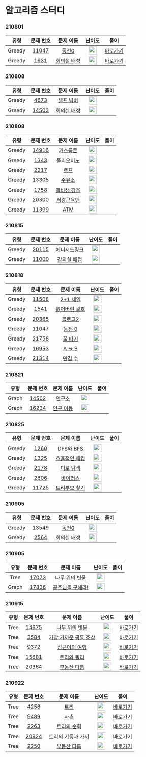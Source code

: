 # 알고리즘 스터디

### 210801

|  유형  |                                 문제 번호                                 |                                   문제 이름                                    |                                      난이도                                       |                                         풀이                                          |
| :----: | :-----------------------------------------------------------------------: | :----------------------------------------------------------------------------: | :-------------------------------------------------------------------------------: | :-----------------------------------------------------------------------------------: |
| Greedy | <a href="https://www.acmicpc.net/problem/11047" target="_blank">11047</a> |   <a href="https://www.acmicpc.net/problem/11047" target="_blank">동전0</a>    | <img height="25px" width="25px" src="https://static.solved.ac/tier_small/9.svg"/> | <a href="http://boj.kr/b4c6314808134df2a8e88d4f9a121454" target="_blank">바로가기</a> |
| Greedy |  <a href="https://www.acmicpc.net/problem/1931" target="_blank">1931</a>  | <a href="https://www.acmicpc.net/problem/1931" target="_blank">회의실 배정</a> | <img height="25px" width="25px" src="https://static.solved.ac/tier_small/9.svg"/> |     <a href="https://www.acmicpc.net/problem/11047" target="_blank">바로가기</a>      |

### 210808

|  유형  |                                 문제 번호                                 |                                    문제 이름                                    |                                      난이도                                       | 풀이 |
| :----: | :-----------------------------------------------------------------------: | :-----------------------------------------------------------------------------: | :-------------------------------------------------------------------------------: | :--: |
| Greedy |  <a href="https://www.acmicpc.net/problem/4673" target="_blank">4673</a>  |  <a href="https://www.acmicpc.net/problem/4673" target="_blank">셀프 넘버</a>   | <img height="25px" width="25px" src="https://static.solved.ac/tier_small/9.svg"/> |
| Greedy | <a href="https://www.acmicpc.net/problem/14503" target="_blank">14503</a> | <a href="https://www.acmicpc.net/problem/14503" target="_blank">회의실 배정</a> | <img height="25px" width="25px" src="https://static.solved.ac/tier_small/9.svg"/> |

### 210808

|  유형  |                                 문제 번호                                 |                                   문제 이름                                    |                                      난이도                                       | 풀이 |
| :----: | :-----------------------------------------------------------------------: | :----------------------------------------------------------------------------: | :-------------------------------------------------------------------------------: | :--: |
| Greedy | <a href="https://www.acmicpc.net/problem/14916" target="_blank">14916</a> |  <a href="https://www.acmicpc.net/problem/14916" target="_blank">거스름돈</a>  | <img height="25px" width="25px" src="https://static.solved.ac/tier_small/6.svg"/> |
| Greedy |  <a href="https://www.acmicpc.net/problem/1343" target="_blank">1343</a>  | <a href="https://www.acmicpc.net/problem/1343" target="_blank">폴리오미노</a>  | <img height="25px" width="25px" src="https://static.solved.ac/tier_small/6.svg"/> |
| Greedy |  <a href="https://www.acmicpc.net/problem/2217" target="_blank">2217</a>  |    <a href="https://www.acmicpc.net/problem/2217" target="_blank">로프</a>     | <img height="25px" width="25px" src="https://static.solved.ac/tier_small/7.svg"/> |
| Greedy | <a href="https://www.acmicpc.net/problem/13305" target="_blank">13305</a> |   <a href="https://www.acmicpc.net/problem/13305" target="_blank">주유소</a>   | <img height="25px" width="25px" src="https://static.solved.ac/tier_small/7.svg"/> |
| Greedy |  <a href="https://www.acmicpc.net/problem/1758" target="_blank">1758</a>  | <a href="https://www.acmicpc.net/problem/1758" target="_blank">알바생 강호</a> | <img height="25px" width="25px" src="https://static.solved.ac/tier_small/7.svg"/> |
| Greedy | <a href="https://www.acmicpc.net/problem/20300" target="_blank">20300</a> | <a href="https://www.acmicpc.net/problem/20300" target="_blank">서강근육맨</a> | <img height="25px" width="25px" src="https://static.solved.ac/tier_small/7.svg"/> |
| Greedy | <a href="https://www.acmicpc.net/problem/11399" target="_blank">11399</a> |    <a href="https://www.acmicpc.net/problem/11399" target="_blank">ATM</a>     | <img height="25px" width="25px" src="https://static.solved.ac/tier_small/8.svg"/> |

### 210815

|  유형  |                                 문제 번호                                 |                                    문제 이름                                     |                                       난이도                                       | 풀이 |
| :----: | :-----------------------------------------------------------------------: | :------------------------------------------------------------------------------: | :--------------------------------------------------------------------------------: | :--: |
| Greedy | <a href="https://www.acmicpc.net/problem/20115" target="_blank">20115</a> | <a href="https://www.acmicpc.net/problem/20115" target="_blank">에너지드링크</a> | <img height="25px" width="25px" src="https://static.solved.ac/tier_small/10.svg"/> |
| Greedy | <a href="https://www.acmicpc.net/problem/11000" target="_blank">11000</a> | <a href="https://www.acmicpc.net/problem/11000" target="_blank">강의실 배정</a>  | <img height="25px" width="25px" src="https://static.solved.ac/tier_small/12.svg"/> |

### 210818

|  유형  |                                 문제 번호                                 |                                    문제 이름                                     |                                      난이도                                       | 풀이 |
| :----: | :-----------------------------------------------------------------------: | :------------------------------------------------------------------------------: | :-------------------------------------------------------------------------------: | :--: |
| Greedy | <a href="https://www.acmicpc.net/problem/11508" target="_blank">11508</a> |   <a href="https://www.acmicpc.net/problem/11508" target="_blank">2+1 세일</a>   | <img height="25px" width="25px" src="https://static.solved.ac/tier_small/7.svg"/> |
| Greedy |  <a href="https://www.acmicpc.net/problem/1541" target="_blank">1541</a>  | <a href="https://www.acmicpc.net/problem/1541" target="_blank">잃어버린 괄호</a> | <img height="25px" width="25px" src="https://static.solved.ac/tier_small/8.svg"/> |
| Greedy | <a href="https://www.acmicpc.net/problem/20365" target="_blank">20365</a> |   <a href="https://www.acmicpc.net/problem/20365" target="_blank">블로그2</a>    | <img height="25px" width="25px" src="https://static.solved.ac/tier_small/9.svg"/> |
| Greedy | <a href="https://www.acmicpc.net/problem/11047" target="_blank">11047</a> |    <a href="https://www.acmicpc.net/problem/11047" target="_blank">동전 0</a>    | <img height="25px" width="25px" src="https://static.solved.ac/tier_small/9.svg"/> |
| Greedy | <a href="https://www.acmicpc.net/problem/21758" target="_blank">21758</a> |   <a href="https://www.acmicpc.net/problem/21758" target="_blank">꿀 따기</a>    | <img height="25px" width="25px" src="https://static.solved.ac/tier_small/9.svg"/> |
| Greedy | <a href="https://www.acmicpc.net/problem/16953" target="_blank">16953</a> |    <a href="https://www.acmicpc.net/problem/16953" target="_blank">A → B</a>     | <img height="25px" width="25px" src="https://static.solved.ac/tier_small/9.svg"/> |
| Greedy | <a href="https://www.acmicpc.net/problem/21314" target="_blank">21314</a> |   <a href="https://www.acmicpc.net/problem/21314" target="_blank">민겸 수</a>    | <img height="25px" width="25px" src="https://static.solved.ac/tier_small/9.svg"/> |

### 210821

| 유형  |                                 문제 번호                                 |                                   문제 이름                                   |                                       난이도                                       | 풀이 |
| :---: | :-----------------------------------------------------------------------: | :---------------------------------------------------------------------------: | :--------------------------------------------------------------------------------: | :--: |
| Graph | <a href="https://www.acmicpc.net/problem/14502" target="_blank">14502</a> |  <a href="https://www.acmicpc.net/problem/14502" target="_blank">연구소</a>   | <img height="25px" width="25px" src="https://static.solved.ac/tier_small/11.svg"/> |
| Graph | <a href="https://www.acmicpc.net/problem/16234" target="_blank">16234</a> | <a href="https://www.acmicpc.net/problem/16234" target="_blank">인구 이동</a> | <img height="25px" width="25px" src="https://static.solved.ac/tier_small/11.svg"/> |

### 210825

|  유형  |                                 문제 번호                                 |                                     문제 이름                                     |                                       난이도                                       | 풀이 |
| :----: | :-----------------------------------------------------------------------: | :-------------------------------------------------------------------------------: | :--------------------------------------------------------------------------------: | :--: |
| Greedy |  <a href="https://www.acmicpc.net/problem/1260" target="_blank">1260</a>  |   <a href="https://www.acmicpc.net/problem/1260" target="_blank">DFS와 BFS</a>    | <img height="25px" width="25px" src="https://static.solved.ac/tier_small/9.svg"/>  |
| Greedy |  <a href="https://www.acmicpc.net/problem/1325" target="_blank">1325</a>  | <a href="https://www.acmicpc.net/problem/1325" target="_blank">효율적인 해킹</a>  | <img height="25px" width="25px" src="https://static.solved.ac/tier_small/9.svg"/>  |
| Greedy |  <a href="https://www.acmicpc.net/problem/2178" target="_blank">2178</a>  |   <a href="https://www.acmicpc.net/problem/2178" target="_blank">미로 탐색</a>    | <img height="25px" width="25px" src="https://static.solved.ac/tier_small/10.svg"/> |
| Greedy |  <a href="https://www.acmicpc.net/problem/2606" target="_blank">2606</a>  |    <a href="https://www.acmicpc.net/problem/2606" target="_blank">바이러스</a>    | <img height="25px" width="25px" src="https://static.solved.ac/tier_small/8.svg"/>  |
| Greedy | <a href="https://www.acmicpc.net/problem/11725" target="_blank">11725</a> | <a href="https://www.acmicpc.net/problem/11725" target="_blank">트리부모 찾기</a> | <img height="25px" width="25px" src="https://static.solved.ac/tier_small/9.svg"/>  |

### 210905

|  유형  |                                 문제 번호                                 |                                   문제 이름                                    |                                      난이도                                       | 풀이 |
| :----: | :-----------------------------------------------------------------------: | :----------------------------------------------------------------------------: | :-------------------------------------------------------------------------------: | :--: |
| Greedy | <a href="https://www.acmicpc.net/problem/13549" target="_blank">13549</a> |   <a href="https://www.acmicpc.net/problem/13549" target="_blank">동전0</a>    | <img height="25px" width="25px" src="https://static.solved.ac/tier_small/9.svg"/> |
| Greedy |  <a href="https://www.acmicpc.net/problem/2564" target="_blank">2564</a>  | <a href="https://www.acmicpc.net/problem/2564" target="_blank">회의실 배정</a> | <img height="25px" width="25px" src="https://static.solved.ac/tier_small/9.svg"/> |

### 210905

| 유형  |                                 문제 번호                                 |                                      문제 이름                                       |                                       난이도                                       | 풀이 |
| :---: | :-----------------------------------------------------------------------: | :----------------------------------------------------------------------------------: | :--------------------------------------------------------------------------------: | :--: |
| Tree  | <a href="https://www.acmicpc.net/problem/17073" target="_blank">17073</a> |  <a href="https://www.acmicpc.net/problem/17073" target="_blank">나무 위의 빗물</a>  | <img height="25px" width="25px" src="https://static.solved.ac/tier_small/11.svg"/> |
| Graph | <a href="https://www.acmicpc.net/problem/17836" target="_blank">17836</a> | <a href="https://www.acmicpc.net/problem/17836" target="_blank">공주님을 구해라!</a> | <img height="25px" width="25px" src="https://static.solved.ac/tier_small/11.svg"/> |

### 210915

| 유형 |                                 문제 번호                                 |                                        문제 이름                                         |                                       난이도                                       |                                         풀이                                          |
| :--: | :-----------------------------------------------------------------------: | :--------------------------------------------------------------------------------------: | :--------------------------------------------------------------------------------: | :-----------------------------------------------------------------------------------: |
| Tree | <a href="https://www.acmicpc.net/problem/17073" target="_blank">14675</a> |    <a href="https://www.acmicpc.net/problem/14675" target="_blank">나무 위의 빗물</a>    | <img height="25px" width="25px" src="https://static.solved.ac/tier_small/11.svg"/> | <a href="http://boj.kr/bc1a57de55504a7893f60c2cf701243d" target="_blank">바로가기</a> |
| Tree |  <a href="https://www.acmicpc.net/problem/3584" target="_blank">3584</a>  | <a href="https://www.acmicpc.net/problem/3584" target="_blank">가장 가까운 공통 조상</a> | <img height="25px" width="25px" src="https://static.solved.ac/tier_small/11.svg"/> | <a href="http://boj.kr/bc1a57de55504a7893f60c2cf701243d" target="_blank">바로가기</a> |
| Tree |  <a href="https://www.acmicpc.net/problem/9372" target="_blank">9372</a>  |     <a href="https://www.acmicpc.net/problem/9372" target="_blank">상근이의 여행</a>     | <img height="25px" width="25px" src="https://static.solved.ac/tier_small/11.svg"/> | <a href="http://boj.kr/bc1a57de55504a7893f60c2cf701243d" target="_blank">바로가기</a> |
| Tree | <a href="https://www.acmicpc.net/problem/15681" target="_blank">15681</a> |     <a href="https://www.acmicpc.net/problem/15681" target="_blank">트리와 쿼리</a>      | <img height="25px" width="25px" src="https://static.solved.ac/tier_small/11.svg"/> | <a href="http://boj.kr/bc1a57de55504a7893f60c2cf701243d" target="_blank">바로가기</a> |
| Tree | <a href="https://www.acmicpc.net/problem/20364" target="_blank">20364</a> |    <a href="https://www.acmicpc.net/problem/20364" target="_blank"> 부동산 다툼 </a>     | <img height="25px" width="25px" src="https://static.solved.ac/tier_small/11.svg"/> | <a href="http://boj.kr/bc1a57de55504a7893f60c2cf701243d" target="_blank">바로가기</a> |

### 210922

| 유형 |                                 문제 번호                                 |                                       문제 이름                                        |                                       난이도                                       |                                                     풀이                                                     |
| :--: | :-----------------------------------------------------------------------: | :------------------------------------------------------------------------------------: | :--------------------------------------------------------------------------------: | :----------------------------------------------------------------------------------------------------------: |
| Tree |  <a href="https://www.acmicpc.net/problem/4256" target="_blank">4256</a>  |        <a href="https://www.acmicpc.net/problem/4256" target="_blank">트리</a>         | <img height="25px" width="25px" src="https://static.solved.ac/tier_small/12.svg"/> |            <a href="http://boj.kr/001c89b618044c32ba694d93ec8aab25" target="_blank">바로가기</a>             |
| Tree |  <a href="https://www.acmicpc.net/problem/9489" target="_blank">9489</a>  |        <a href="https://www.acmicpc.net/problem/9489" target="_blank">사촌</a>         | <img height="25px" width="25px" src="https://static.solved.ac/tier_small/12.svg"/> |            <a href="http://boj.kr/848ce91e76d94ae38eaadca299e725e9" target="_blank">바로가기</a>             |
| Tree |  <a href="https://www.acmicpc.net/problem/2263" target="_blank">2263</a>  |     <a href="https://www.acmicpc.net/problem/2263" target="_blank">트리의 순회</a>     | <img height="25px" width="25px" src="https://static.solved.ac/tier_small/13.svg"/> |            <a href="http://boj.kr/830c6bc9fc2f49f6a073d375e6750d5b" target="_blank">바로가기</a>             |
| Tree | <a href="https://www.acmicpc.net/problem/20924" target="_blank">20924</a> | <a href="https://www.acmicpc.net/problem/20924" target="_blank">트리의 기둥과 가지</a> | <img height="25px" width="25px" src="https://static.solved.ac/tier_small/12.svg"/> |            <a href="http://boj.kr/a114dbf73d40422e8fb5a37f5dd01d5d" target="_blank">바로가기</a>             |
| Tree |  <a href="https://www.acmicpc.net/problem/2250" target="_blank">2250</a>  |    <a href="https://www.acmicpc.net/problem/2250" target="_blank"> 부동산 다툼 </a>    | <img height="25px" width="25px" src="https://static.solved.ac/tier_small/14.svg"/> | <a href="https://www.acmicpc.net/source/share/fb37201ef23a45f2bc075b119050fcfb" target="_blank">바로가기</a> |
